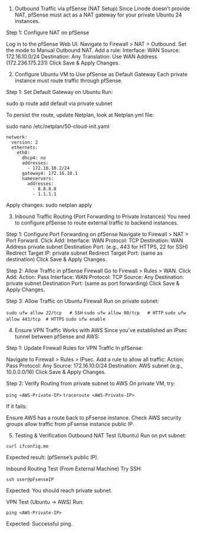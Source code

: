 1. Outbound Traffic via pfSense (NAT Setup)
Since Linode doesn’t provide NAT, pfSense must act as a NAT gateway for your private Ubuntu 24 instances.

Step 1: Configure NAT on pfSense

Log in to the pfSense Web UI.
Navigate to Firewall > NAT > Outbound.
Set the mode to Manual Outbound NAT.
Add a rule:
Interface: WAN
Source: 172.16.10.0/24
Destination: Any
Translation: Use WAN Address (172.236.175.231)
Click Save & Apply Changes.

2. Configure Ubuntu VM to Use pfSense as Default Gateway
Each private instance must route traffic through pfSense.

Step 1: Set Default Gateway on Ubuntu
Run:

sudo ip route add default via private subnet

To persist the route, update Netplan, look at Netplan.yml file:

sudo nano /etc/netplan/50-cloud-init.yaml

```
network:
  version: 2
  ethernets:
    eth0:
      dhcp4: no
      addresses:
        - 172.16.10.2/24
      gateway4: 172.16.10.1
      nameservers:
        addresses:
          - 8.8.8.8
          - 1.1.1.1
```

					
Apply changes:
sudo netplan apply

3. Inbound Traffic Routing (Port Forwarding to Private Instances)
You need to configure pfSense to route external traffic to backend instances.

Step 1: Configure Port Forwarding on pfSense
Navigate to Firewall > NAT > Port Forward.
Click Add:
Interface: WAN
Protocol: TCP
Destination: WAN Address private subnet
Destination Port: (e.g., 443 for HTTPS, 22 for SSH)
Redirect Target IP: private subnet
Redirect Target Port: (same as destination)
Click Save & Apply Changes.

Step 2: Allow Traffic in pfSense Firewall
Go to Firewall > Rules > WAN.
Click Add:
Action: Pass
Interface: WAN
Protocol: TCP
Source: Any
Destination: private subnet
Destination Port: (same as port forwarding)
Click Save & Apply Changes.

Step 3: Allow Traffic on Ubuntu Firewall
Run on private subnet:

```sudo ufw allow 22/tcp   # SSH```
```sudo ufw allow 80/tcp   # HTTP```
```sudo ufw allow 443/tcp  # HTTPS```
```sudo ufw enable```

4. Ensure VPN Traffic Works with AWS
Since you’ve established an IPsec tunnel between pfSense and AWS:

Step 1: Update Firewall Rules for VPN Traffic
In pfSense:

Navigate to Firewall > Rules > IPsec.
Add a rule to allow all traffic:
Action: Pass
Protocol: Any
Source: 172.16.10.0/24
Destination: AWS subnet (e.g., 10.0.0.0/16)
Click Save & Apply Changes.

Step 2: Verify Routing from private subnet to AWS
On private VM, try:

```ping <AWS-Private-IP>```
```traceroute <AWS-Private-IP>```

If it fails:

Ensure AWS has a route back to pFsense instance.
Check AWS security groups allow traffic from pFsense instance public IP.

5. Testing & Verification
Outbound NAT Test (Ubuntu)
Run on pvt subnet:

```curl ifconfig.me```

Expected result: (pfSense’s public IP).

Inbound Routing Test (From External Machine)
Try SSH:

```ssh user@pFsenseIP```

Expected: You should reach private subnet.

VPN Test (Ubuntu → AWS)
Run:

```ping <AWS-Private-IP>```

Expected: Successful ping.









